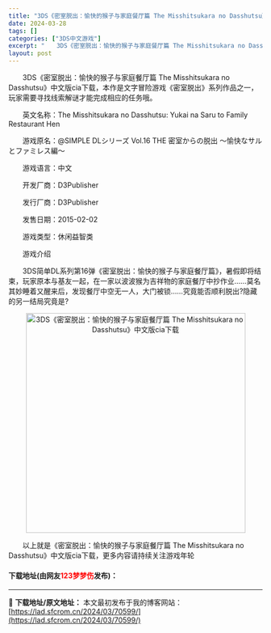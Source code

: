 ```yaml
---
title: "3DS《密室脱出：愉快的猴子与家庭餐厅篇 The Misshitsukara no Dasshutsu》中文版cia下载"
date: 2024-03-28
tags: []
categories: ["3DS中文游戏"]
excerpt: "　　3DS《密室脱出：愉快的猴子与家庭餐厅篇 The Misshitsukara no Dasshutsu》中文版cia下载，本作是文字冒险游戏《密室脱出》系列作品之一，玩家需要寻找线索解谜才能完成相应的任务哦。 　　英文名称：The Misshitsukara no Dasshutsu: Yuka&hellip;"
layout: post
---
```


 <p>　　3DS《密室脱出：愉快的猴子与家庭餐厅篇 The Misshitsukara no Dasshutsu》中文版cia下载，本作是文字冒险游戏《密室脱出》系列作品之一，玩家需要寻找线索解谜才能完成相应的任务哦。</p> <p>　　英文名称：The Misshitsukara no Dasshutsu: Yukai na Saru to Family Restaurant Hen</p> <p>　　游戏原名：@SIMPLE DLシリーズ Vol.16 THE 密室からの脱出 ～愉快なサルとファミレス編～</p> <p>　　游戏语言：中文</p> <p>　　开发厂商：D3Publisher</p> <p>　　发行厂商：D3Publisher</p> <p>　　发售日期：2015-02-02</p> <p>　　游戏类型：休闲益智类</p> <p>　　游戏介绍</p> <p>　　3DS简单DL系列第16弹《密室脱出：愉快的猴子与家庭餐厅篇》，暑假即将结束，玩家原本与基友一起，在一家以波波猴为吉祥物的家庭餐厅中抄作业&hellip;&hellip;莫名其妙睡着又醒来后，发现餐厅中空无一人，大门被锁&hellip;&hellip;究竟能否顺利脱出?隐藏的另一结局究竟是?</p> <p align="center"><img align="" border="0" src="https://lad.sfcrom.cn/wp-content/uploads/2024/03/20240328_66054a52c2d7e.jpg" width="435" alt="3DS《密室脱出：愉快的猴子与家庭餐厅篇 The Misshitsukara no Dasshutsu》中文版cia下载" /></p> <p>　　以上就是《密室脱出：愉快的猴子与家庭餐厅篇 The Misshitsukara no Dasshutsu》中文版cia下载，更多内容请持续关注游戏年轮</p> <p><h4>下载地址(由网友<font color="red">123梦梦伤</font>发布)：</h4></p> 

---
📖 **下载地址/原文地址：** 本文最初发布于我的博客网站：[https://lad.sfcrom.cn/2024/03/70599/](https://lad.sfcrom.cn/2024/03/70599/)
